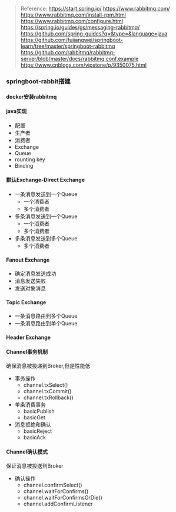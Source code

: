 >Reference:
>https://start.spring.io/
>https://www.rabbitmq.com/
>https://www.rabbitmq.com/install-rpm.html
>https://www.rabbitmq.com/configure.html
>https://spring.io/guides/gs/messaging-rabbitmq/
>https://github.com/spring-guides?q=&type=&language=java
>https://github.com/fujiangwei/springboot-learn/tree/master/springboot-rabbitmq
>https://github.com/rabbitmq/rabbitmq-server/blob/master/docs/rabbitmq.conf.example
>https://www.cnblogs.com/vipstone/p/9350075.html
### springboot-rabbit搭建
 #### docker安装rabbitmq
 #### java实现
 - 配置
 - 生产者
 - 消费者
 - Exchange
 - Queue
 - rounting key
 - Binding
 #### 默认Exchange-Direct Exchange
   - 一条消息发送到一个Queue
     - 一个消费者
     - 多个消费者
   - 多条消息发送到一个Queue
     - 一个消费者
     - 多个消费者
   - 多条消息发送到多个Queue
     - 多个消费者
 #### Fanout Exchange
   - 确定消息发送成功
   - 消息发送失败
   - 发送对象消息
 #### Topic Exchange
   - 一条消息路由到多个Queue
   - 一条消息路由到单个Queue
 #### Header Exchange
 
 #### Channel事务机制
  确保消息被投递到Broker,但是性能低
   - 事务操作
     - channel.txSelect()
     - channel.txCommit()
     - channel.txRollback()
   - 单条消费事务
     - basicPublish
     - basicGet
   - 消息拒绝和确认
     - basicReject
     - basicAck
 #### Channel确认模式
 保证消息被投送到Broker
   - 确认操作
     - channel.confirmSelect()
     - channel.waitForConfirms()
     - channel.waitForConfirmsOrDie()
     - channel.addConfirmListener